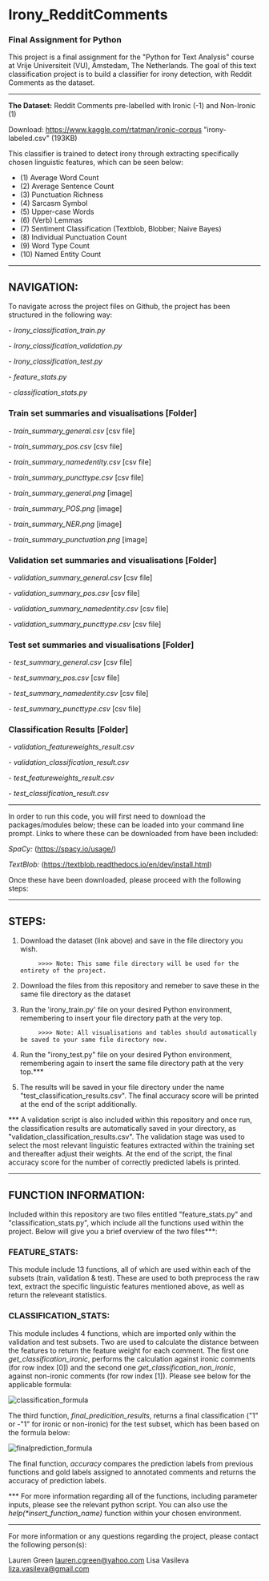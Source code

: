 # Irony_RedditComments
### Final Assignment for Python

This project is a final assignment for the "Python for Text Analysis" course at Vrije Universiteit (VU), Amstedam, The Netherlands. The goal of this text classification project is to build a classifier for irony detection, with Reddit Comments as the dataset. 

---
<b>The Dataset:</b> Reddit Comments pre-labelled with Ironic (-1) and Non-Ironic (1)

Download: https://www.kaggle.com/rtatman/ironic-corpus "irony-labeled.csv" (193KB)

This classifier is trained to detect irony through extracting specifically chosen linguistic features, which can be seen below:
- (1) Average Word Count
- (2) Average Sentence Count
- (3) Punctuation Richness
- (4) Sarcasm Symbol
- (5) Upper-case Words
- (6) (Verb) Lemmas
- (7) Sentiment Classification (Textblob, Blobber; Naive Bayes)
- (8) Individual Punctuation Count
- (9) Word Type Count
- (10) Named Entity Count

----
## NAVIGATION:
To navigate across the project files on Github, the project has been structured in the following way:

<i>- Irony_classification_train.py</i>

<i>- Irony_classification_validation.py</i>

<i>- Irony_classification_test.py </i>

<i>- feature_stats.py </i>

<i>- classification_stats.py</i>


### Train set summaries and visualisations [Folder]


<i>- train_summary_general.csv </i> [csv file]

<i>- train_summary_pos.csv </i> [csv file]

<i>- train_summary_namedentity.csv </i> [csv file]

<i>- train_summary_puncttype.csv </i> [csv file]

<i>- train_summary_general.png </i> [image]

<i>- train_summary_POS.png </i> [image]

<i>- train_summary_NER.png </i> [image]

<i>- train_summary_punctuation.png </i> [image]



### Validation set summaries and visualisations [Folder]



<i>- validation_summary_general.csv </i> [csv file]

<i>- validation_summary_pos.csv </i> [csv file]

<i>- validation_summary_namedentity.csv </i> [csv file]

<i>- validation_summary_puncttype.csv </i> [csv file]



### Test set summaries and visualisations [Folder]

<i>- test_summary_general.csv </i> [csv file]

<i>- test_summary_pos.csv </i> [csv file]

<i>- test_summary_namedentity.csv </i> [csv file]

<i>- test_summary_puncttype.csv </i> [csv file]



### Classification Results [Folder]


<i>- validation_featureweights_result.csv </i>

<i>- validation_classification_result.csv </i>

<i>- test_featureweights_result.csv </i>

<i>- test_classification_result.csv </i>



---

In order to run this code, you will first need to download the packages/modules below; these can be loaded into your command line prompt. Links to where these can be downloaded from have been included:

<i>SpaCy:</i> (https://spacy.io/usage/)


<i>TextBlob:</i> (https://textblob.readthedocs.io/en/dev/install.html)

Once these have been downloaded, please proceed with the following steps:

---
## STEPS: 
1) Download the dataset (link above) and save in the file directory you wish.
            
            >>>> Note: This same file directory will be used for the entirety of the project. 
            
2) Download the files from this repository and remeber to save these in the same file directory as the dataset

3) Run the 'irony_train.py' file on your desired Python environment, remembering to insert your file directory path at the very         top.
            
            >>>> Note: All visualisations and tables should automatically be saved to your same file directory now.
   
4) Run the "irony_test.py" file on your desired Python environment, remembering again to insert the same file directory path at the very top.***

5) The results will be saved in your file directory under the name "test_classification_results.csv". The final accuracy score will be printed at the end of the script additionally.


*** A validation script is also included within this repository and once run, the classification results are automatically saved in your directory, as "validation_classification_results.csv". The validation stage was used to select the most relevant linguistic features extracted within the training set and thereafter adjust their weights. At the end of the script, the final accuracy score for the number of correctly predicted labels is printed. 

---
## FUNCTION INFORMATION:
Included within this repository are two files entitled "feature_stats.py" and "classification_stats.py", which include all the functions used within the project. Below will give you a brief overview of the two files***: 

### FEATURE_STATS:
This module include 13 functions, all of which are used within each of the subsets (train, validation & test). These are used to both preprocess the raw text, extract the specific linguistic features mentioned above, as well as return the releveant statistics.   

### CLASSIFICATION_STATS:
This module includes 4 functions, which are imported only within the validation and test subsets. Two are used to calculate the distance between the features to return the feature weight for each comment. The first one <i>get_classification_ironic</i>, performs the calculation against ironic comments (for row index [0]) and the second one <i>get_classification_non_ironic</i>, against non-ironic comments (for row index [1]). Please see below for the applicable formula:

![classification_formula](https://user-images.githubusercontent.com/44449955/52131227-8e5f1500-263c-11e9-9949-2b429412b805.PNG)

The third function, <i>final_predicition_results</i>, returns a final classification ("1" or -"1" for ironic or non-ironic) for the test subset, which has been based on the formula below:

![finalprediction_formula](https://user-images.githubusercontent.com/44449955/52131095-3b855d80-263c-11e9-8916-e038740e8292.PNG)

The final function, <i>accuracy</i> compares the prediction labels from previous functions and gold labels assigned to annotated comments and returns the accuracy of prediction labels.

*** For more information regarding all of the functions, including parameter inputs, please see the relevant python script. You can also use the <i>help(*insert_function_name)</i> function within your chosen environment.

---
For more information or any questions regarding the project, please contact the following person(s):

Lauren Green    lauren.cgreen@yahoo.com
Lisa Vasileva   liza.vasileva@gmail.com
